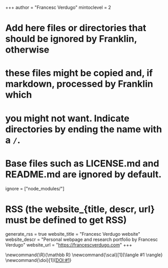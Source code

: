 <!--
Add here global page variables to use throughout your website.
-->
+++
author = "Francesc Verdugo"
mintoclevel = 2

# Add here files or directories that should be ignored by Franklin, otherwise
# these files might be copied and, if markdown, processed by Franklin which
# you might not want. Indicate directories by ending the name with a `/`.
# Base files such as LICENSE.md and README.md are ignored by default.
ignore = ["node_modules/"]

# RSS (the website_{title, descr, url} must be defined to get RSS)
generate_rss = true
website_title = "Francesc Verdugo website"
website_descr = "Personal webpage and research portfolio by Francesc Verdugo"
website_url   = "https://francescverdugo.com"
+++

<!--
Add here global latex commands to use throughout your pages.
-->
\newcommand{\R}{\mathbb R}
\newcommand{\scal}[1]{\langle #1 \rangle}
\newcommand{\doi}[1]{[DOI:#1](https://dx.doi.org/#1)}
